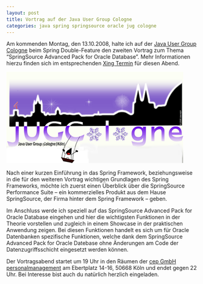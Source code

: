 ```yaml
---
layout: post
title: Vortrag auf der Java User Group Cologne
categories: java spring springsource oracle jug cologne
---
```


Am kommenden Montag, den 13.10.2008, halte ich auf der [Java User Group Cologne](http://jugcologne.org) beim Spring Double-Feature den zweiten Vortrag zum Thema “SpringSource Advanced Pack for Oracle Database”. Mehr Informationen hierzu finden sich im entsprechenden [Xing Termin](https://www.xing.com/app/events?op=detail;id=245187) für diesen Abend.

![Logo der Java User Group Cologne](/images/2008-10-08/jugcologne.gif)

Nach einer kurzen Einführung in das Spring Framework, beziehungsweise in die für den weiteren Vortrag wichtigen Grundlagen des Spring Frameworks, möchte ich zuerst einen Überblick über die SpringSource Performance Suite – ein kommerzielles Produkt aus dem Hause SpringSource, der Firma hinter dem Spring Framework – geben.

Im Anschluss werde ich speziell auf das SpringSource Advanced Pack for Oracle Database eingehen und hier die wichtigsten Funktionen in der Theorie vorstellen und zugleich in einem Showcase in der praktischen Anwendung zeigen. Bei diesen Funktionen handelt es sich um für Oracle Datenbanken spezifische Funktionen, welche dank dem SpringSource Advanced Pack for Oracle Datebase ohne Änderungen am Code der Datenzugriffsschicht eingesetzt werden können.

Der Vortragsabend startet um 19 Uhr in den Räumen der [cep GmbH personalmanagement](http://www.cep-consulting.de) am Ebertplatz 14-16, 50668 Köln und endet gegen 22 Uhr. Bei Interesse bist auch du natürlich herzlich eingeladen.
